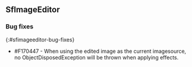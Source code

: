 ## SfImageEditor

### Bug fixes
{:#sfimageeditor-bug-fixes}

* \#F170447 - When using the edited image as the current imagesource, no ObjectDisposedException will be thrown when applying effects. 